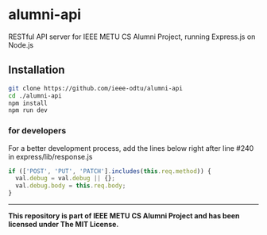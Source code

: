 # alumni-api

RESTful API server for IEEE METU CS Alumni Project, running Express.js on Node.js

## Installation

```bash
git clone https://github.com/ieee-odtu/alumni-api
cd ./alumni-api
npm install
npm run dev
```

### for developers

For a better development process, add the lines below right after line #240 in express/lib/response.js

```js
if (['POST', 'PUT', 'PATCH'].includes(this.req.method)) {
  val.debug = val.debug || {};
  val.debug.body = this.req.body;
}
```

<hr></hr>

**This repository is part of IEEE METU CS Alumni Project and has been licensed under The MIT License.**

